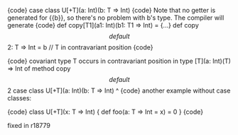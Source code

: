 {code}
  case class U[+T](a: Int)(b: T => Int)
{code}
Note that no getter is generated for {{b}}, so there's no problem with b's type. The compiler will generate
{code}
  def copy[T1](a1: Int)(b1: T1 => Int) = {...}
  def copy$$default$$2: T => Int = b  // T in contravariant position
{code}

{code}
covariant type T occurs in contravariant position in type [T](a: Int)(T) => Int of method copy$$default$$2
       case class U[+T](a: Int)(b: T => Int)
                                ^
{code}
another example without case classes:

{code}
class U[+T](x: T => Int) { def foo(a: T => Int = x) = 0 }
{code}


fixed in r18779
